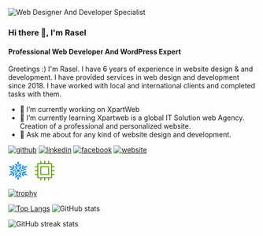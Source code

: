 ![Web Designer And Developer Specialist](https://i.ibb.co/Wt0Mg7q/Rasel-git-hub-image.png)
### Hi there 👋, I'm Rasel
#### Professional Web Developer And WordPress Expert

Greetings :) I'm Rasel. I have 6 years of experience in website design & and development. I have provided services in web design and development since 2018. I have worked with local and international clients and completed tasks with them. 

- 🔭 I’m currently working on XpartWeb 
- 🌱 I’m currently learning Xpartweb is a global IT Solution web Agency. Creation of a professional and personalized website.  
- 💬 Ask me about for any kind of website design and development. 



[<img src='https://cdn.jsdelivr.net/npm/simple-icons@3.0.1/icons/github.svg' alt='github' height='40'>](https://github.com/devrasel24)  [<img src='https://cdn.jsdelivr.net/npm/simple-icons@3.0.1/icons/linkedin.svg' alt='linkedin' height='40'>](https://www.linkedin.com/in/rasel-rion/)  [<img src='https://cdn.jsdelivr.net/npm/simple-icons@3.0.1/icons/facebook.svg' alt='facebook' height='40'>](https://www.facebook.com/programmerrasel7)  [<img src='https://cdn.jsdelivr.net/npm/simple-icons@3.0.1/icons/icloud.svg' alt='website' height='40'>](https://programmerrasel.com/)  


<a href='https://archiveprogram.github.com/'><img src='https://raw.githubusercontent.com/acervenky/animated-github-badges/master/assets/acbadge.gif' width='40' height='40'></a> <a href='https://docs.github.com/en/developers'><img src='https://raw.githubusercontent.com/acervenky/animated-github-badges/master/assets/devbadge.gif' width='40' height='40'></a> 



[![trophy](https://github-profile-trophy.vercel.app/?username=devrasel24)](https://github.com/ryo-ma/github-profile-trophy)

[![Top Langs](https://github-readme-stats.vercel.app/api/top-langs/?username=devrasel24)](https://github.com/anuraghazra/github-readme-stats)  ![GitHub stats](https://github-readme-stats.vercel.app/api?username=devrasel24&show_icons=true&count_private=true)  

![GitHub streak stats](https://streak-stats.demolab.com/?user=devrasel24) 
